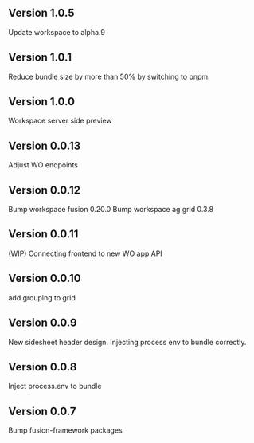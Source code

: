 ## Version 1.0.5

Update workspace to alpha.9

## Version 1.0.1

Reduce bundle size by more than 50% by switching to pnpm.

## Version 1.0.0

Workspace server side preview

## Version 0.0.13

Adjust WO endpoints

## Version 0.0.12

Bump workspace fusion 0.20.0
Bump workspace ag grid 0.3.8

## Version 0.0.11

(WIP) Connecting frontend to new WO app API

## Version 0.0.10

add grouping to grid

## Version 0.0.9

New sidesheet header design.
Injecting process env to bundle correctly.

## Version 0.0.8

Inject process.env to bundle

## Version 0.0.7

Bump fusion-framework packages
